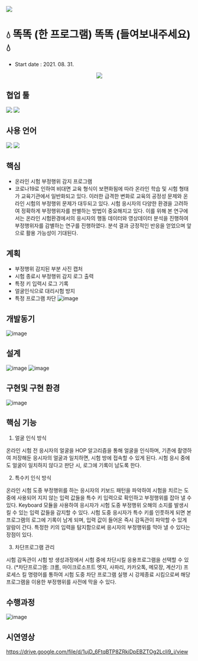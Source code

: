 <img src="https://capsule-render.vercel.app/api?type=soft&color=33b9cc&height=300&section=header&text=DDOK DDOK&fontSize=90&animation=twinkling&fontAlign=48&desc=DCU Capstone Design Project.&descAlignY=65&descAlign=65" />

# :droplet: 똑똑 (한 프로그램) 똑똑 (들여보내주세요) :droplet:

- Start date : 2021. 08. 31.
<p align= 'center'>
<a href="https://github.com/choisunghwan/ddokddok/labels/Idea">
    <img src="https://img.shields.io/badge/IDEA ISSUE-%23F7DF1E?&logoColor=black&style=for-the-badge&&logoColor=white"/>
  </a>
</p>

## 협업 툴

<img src="https://img.shields.io/badge/Slack-4A154B?style=flat-square&logo=Slack&logoColor=white"/> <img src="https://img.shields.io/badge/MicrosoftTeams-blue?style=flat-square&logo=MicrosoftTeams&logoColor=white"/></a>

## 사용 언어

<img src="https://img.shields.io/badge/python-blue?style=flat-square&logo=python&logoColor=white"> <img src="https://img.shields.io/badge/html5-critical?style=flat-square&logo=html5&logoColor=white"/>

## 핵심

- 온라인 시험 부정행위 감지 프로그램
- 코로나19로 인하여 비대면 교육 형식이 보편화됨에 따라 온라인 학습 및 시험 형태가 교육기관에서 일반화되고 있다. 이러한 급격한 변화로 교육의 공정성 문제와 온라인 시험의 부정행위 문제가 대두되고 있다. 시험 응시자의 다양한 환경을 고려하여 정확하게 부정행위자를 판별하는 방법이 중요해지고 있다. 이를 위해 본 연구에서는 온라인 시험환경에서의 응시자의 행동 데이터와 영상데이터 분석을 진행하여 부정행위자를 감별하는 연구를 진행하였다. 분석 결과 긍정적인 반응을 얻었으며 앞으로 활용 가능성이 기대된다.

## 계획

- 부정행위 감지된 부분 사진 캡처
- 시험 종료시 부정행위 감지 로그 출력
- 특정 키 입력시 로그 기록
- 얼굴인식으로 대리시험 방지
- 특정 프로그램 차단
![image](https://user-images.githubusercontent.com/33335762/205472358-2341f37f-2233-46f4-8aba-f7d6cf071f20.png)


## 개발동기
![image](https://user-images.githubusercontent.com/33335762/205472187-aba1e5e2-a222-413d-b990-81a41f3acc54.png)

## 설계
![image](https://user-images.githubusercontent.com/33335762/205472212-aae6f2b1-d895-45d6-b490-f7cd85cd8db9.png)
![image](https://user-images.githubusercontent.com/33335762/205472230-2df607e8-54b9-4ce3-bf45-5733d3cbea2c.png)

## 구현및 구현 환경
![image](https://user-images.githubusercontent.com/33335762/205472246-1abe58c4-0990-4693-a622-940675825984.png)

## 핵심 기능
1. 얼굴 인식 방식

온라인 시험 전 응시자의 얼굴을 HOP 알고리즘을 통해 얼굴을 인식하며, 기존에 촬영하여 저장해둔 응시자의 얼굴과 일치하면, 시험 방에 접속할 수 있게 된다.
시험 응시 중에도 얼굴이 일치하지 않다고 판단 시, 로그에 기록이 남도록 한다.

2. 특수키 인식 방식

온라인 시험 도중 부정행위를 하는 응시자의 키보드 패턴을 파악하여 시험을 치르는 도중에 사용되어 지지 않는 입력 값들을 특수 키 입력으로 확인하고 부정행위를 잡아 낼 수 있다. Keyboard 모듈을 사용하여 응시자가 시험 도중 부정행위 오해의 소지를 발생시킬 수 있는 입력 값들을 감지할 수 있다. 시험 도중 응시자가 특수 키를 인풋하게 되면 본 프로그램의 로그에 기록이 남게 되며, 입력 값이 들어온 즉시 감독관이 파악할 수 있게 알람이 간다. 특정한 키의 입력을 탐지함으로써 응시자의 부정행위를 막아 낼 수 있다는 장점이 있다. 

3. 차단프로그램 관리

시험 감독관이 시험 방 생성과정에서 시험 중에 차단시킬 응용프로그램을 선택할 수 있다. (*차단프로그램: 크롬, 마이크로소프트 엣지, 사파리, 카카오톡, 메모장, 계산기) 프로세스 킬 명령어를 통하여 시험 도중 차단 프로그램 실행 시 강제종료 시킴으로써 해당 프로그램을 이용한 부정행위를 사전에 막을 수 있다.

## 수행과정
![image](https://user-images.githubusercontent.com/33335762/205472483-331ffa56-70bb-4ff8-8117-0716ce21e352.png)


## 시연영상 
https://drive.google.com/file/d/1ujD_6FtqBTP8ZRkiDpEBZTOg2Lcli9_j/view
